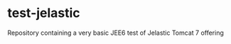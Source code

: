 test-jelastic
=============

Repository containing a very basic JEE6 test of Jelastic Tomcat 7 offering
